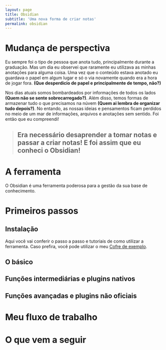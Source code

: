 ```yaml
---
layout: page
title: Obsidian
subtitle: 'Uma nova forma de criar notas'
permalink: obsidian
---
```


# Mudança de perspectiva

Eu sempre foi o tipo de pessoa que anota tudo, principalmente durante a graduação. Mas um dia eu observei que raramente eu utilizava as minhas anotações para alguma coisa. Uma vez que o conteúdo estava anotado eu guardava o papel em algum lugar e só o via novamente quando era a hora de jogar fora. **(Que desperdicio de papel e principalmente de tempo, não?)**

Nos dias atuais somos bombardeados por informações de todos os lados **(Quem não se sente sobrecarregado?)**. Além disso, temos formas de armazenar tudo o que precisamos na núvem **(Quem ai lembra de organizar tudo depois?)**. No entando, as nossas ideias e pensamentos ficam perdidos no meio de um mar de informações, arquivos e anotações sem sentido. Foi então que eu compreendi!

> ## **Era necessário desaprender a tomar notas e passar a criar notas! E foi assim que eu conheci o Obsidian!**

# A ferramenta

O Obsidian é uma ferramenta poderosa para a gestão da sua base de conhecimento. 

# Primeiros passos

## Instalação

[Cofre de exemplo]:{{site.url}}/download/obsidian.zip

Aqui você vai conferir o passo a passo e tutoriais de como utilizar a ferramenta. Caso prefira, você pode utilizar o meu [Cofre de exemplo][Cofre de exemplo]. 

## O básico

## Funções intermediárias e plugins nativos

## Funções avançadas e plugins não oficiais

# Meu fluxo de trabalho

# O que vem a seguir

